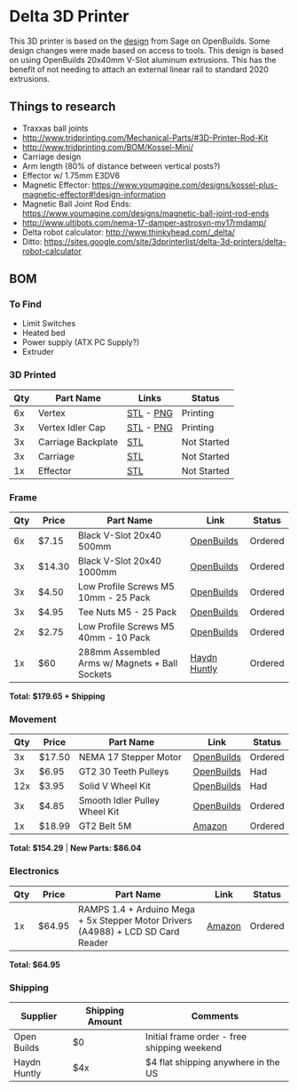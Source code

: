# Delta 3D Printer

This 3D printer is based on the [design](http://www.openbuilds.com/builds/delta-six.476/) from Sage on OpenBuilds. Some design changes were made based on access to tools. This design is based on using OpenBuilds 20x40mm V-Slot aluminum extrusions. This has the benefit of not needing to attach an external linear rail to standard 2020 extrusions.

## Things to research

- Traxxas ball joints
- http://www.tridprinting.com/Mechanical-Parts/#3D-Printer-Rod-Kit
- http://www.tridprinting.com/BOM/Kossel-Mini/
- Carriage design
- Arm length (80% of distance between vertical posts?)
- Effector w/ 1.75mm E3DV6
- Magnetic Effector: https://www.youmagine.com/designs/kossel-plus-magnetic-effector#!design-information
- Magnetic Ball Joint Rod Ends: https://www.youmagine.com/designs/magnetic-ball-joint-rod-ends
- http://www.ultibots.com/nema-17-damper-astrosyn-my17rmdamp/
- Delta robot calculator: http://www.thinkyhead.com/_delta/
- Ditto: https://sites.google.com/site/3dprinterlist/delta-3d-printers/delta-robot-calculator


## BOM

### To Find

- Limit Switches
- Heated bed
- Power supply (ATX PC Supply?)
- Extruder

### 3D Printed

| Qty | Part Name | Links| Status |
|-----|-----------|------|--------|
| 6x  | Vertex              | [STL](Resources/Delta-Six/vertex_20x40.stl) - [PNG](Resources/Delta-Six/vertex_20x40.png) | Printing
| 3x  | Vertex Idler Cap    | [STL](Resources/Delta-Six/vertex_20x40_idler_cap.stl) - [PNG](Resources/Delta-Six/vertex_20x40_idler_cap.png) | Printing
| 3x  | Carriage Backplate  | [STL](Resources/Delta-Six/carriage_20x40_backplate.stl) | Not Started
| 3x  | Carriage            | [STL](Resources/Open-Builds/d6magcar.stl) | Not Started
| 1x  | Effector            | [STL](Resources/kossel-plus-magnetic-effector/magneticEffector.stl) | Not Started


### Frame

| Qty | Price | Part Name | Link | Status  |
|-----|-------|-----------|------|---------|
| 6x  | $7.15 | Black V-Slot 20x40 500mm              | [OpenBuilds](http://openbuildspartstore.com/black-v-slot-linear-rail/) | Ordered
| 3x  | $14.30| Black V-Slot 20x40 1000mm             | [OpenBuilds](http://openbuildspartstore.com/black-v-slot-linear-rail/) | Ordered
| 3x  | $4.50 | Low Profile Screws M5 10mm - 25 Pack  | [OpenBuilds](http://openbuildspartstore.com/low-profile-screws-m5/) | Ordered
| 3x  | $4.95 | Tee Nuts M5 - 25 Pack                 | [OpenBuilds](http://openbuildspartstore.com/tee-nuts-25-pack/) | Ordered
| 2x  | $2.75 | Low Profile Screws M5 40mm - 10 Pack  | [OpenBuilds](http://openbuildspartstore.com/low-profile-screws-m5/) | Ordered
| 1x  | $60   | 288mm Assembled Arms w/ Magnets + Ball Sockets | [Haydn Huntly](https://groups.google.com/forum/m/#!topic/deltabot/485cfVFrFFU%5B1-25%5D) | Ordered

**Total: $179.65 + Shipping**

### Movement

| Qty | Price | Part Name | Link | Status |
|-----|-------|-----------|------|--------|
| 3x  | $17.50| NEMA 17 Stepper Motor | [OpenBuilds](http://openbuildspartstore.com/nema-17-stepper-motor/) | Ordered
| 3x  | $6.95 | GT2 30 Teeth Pulleys | [OpenBuilds](http://openbuildspartstore.com/gt2-2mm-aluminum-timing-pulley-30-tooth/?page_context=category&faceted_search=0) | Had
| 12x | $3.95 | Solid V Wheel Kit | [OpenBuilds](http://openbuildspartstore.com/solid-v-wheel-kit/?page_context=category&faceted_search=0) | Had
| 3x  | $4.85 | Smooth Idler Pulley Wheel Kit | [OpenBuilds](http://openbuildspartstore.com/smooth-idler-pulley-wheel-kit/) | Ordered
| 1x  | $18.99| GT2 Belt 5M | [Amazon](http://www.amazon.com/Meters-pitch-wide-Timing-printer/dp/B00F2IQNX8/ref=sr_1_1?ie=UTF8&qid=1434351828&sr=8-1&keywords=gt2+belt&refinements=p_85%3A2470955011#customerReviews) | Ordered

**Total: $154.29** | **New Parts: $86.04**

### Electronics

| Qty | Price | Part Name | Link | Status |
|-----|-------|-----------|------|--------|
| 1x  | $64.95| RAMPS 1.4 + Arduino Mega + 5x Stepper Motor Drivers (A4988) + LCD SD Card Reader | [Amazon](http://www.amazon.com/Sintron-Controller-Mega-2560-R3/dp/B00L9BX8AS/ref=cm_cr_pr_sims_t/180-4270232-2404508) | Ordered

**Total: $64.95**

### Shipping

| Supplier | Shipping Amount | Comments |
|----------|-----------------|----------|
| Open Builds| $0            | Initial frame order - free shipping weekend
| Haydn Huntly | $4x         | $4 flat shipping anywhere in the US
